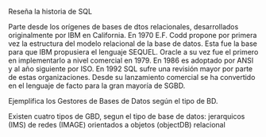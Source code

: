 Reseña la historia de SQL

Parte desde los orígenes de bases de dtos relacionales, desarrollados originalmente por IBM en California. En 1970 E.F. Codd propone por primera vez la estructura del modelo relacional de la base de datos. Esta fue la base para que IBM propusiera el lenguaje SEQUEL. Oracle a su vez fue el primero en implementarlo a nivel comercial en 1979. En 1986 es adoptado por ANSI y al año siguiente por ISO. En 1992 SQL sufre una revisión mayor por parte de estas organizaciones. Desde su lanzamiento comercial se ha convertido en el lenguaje de facto para la gran mayoría de SGBD.  

Ejemplifica los Gestores de Bases de Datos según el tipo de BD.

Existen cuatro tipos de GBD, segun el tipo de base de datos:
jerarquicos (IMS)
de redes (IMAGE)
orientados a objetos (objectDB)
relacional 
